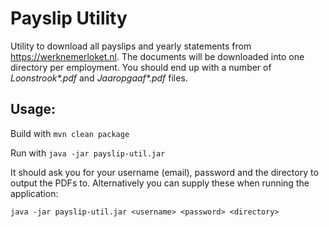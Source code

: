 # Payslip Utility

Utility to download all payslips and yearly statements from https://werknemerloket.nl. The documents will be downloaded into
one directory per employment. You should end up with a number of *Loonstrook\*.pdf* and *Jaaropgaaf\*.pdf* files. 

## Usage:

Build with `mvn clean package`

Run with `java -jar payslip-util.jar`

It should ask you for your username (email), password and the directory to output the PDFs to. Alternatively you can supply 
these when running the application:

    java -jar payslip-util.jar <username> <password> <directory>
